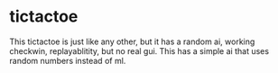 # tictactoe
This tictactoe is just like any other, but it has a random ai, working checkwin, replayablitity, but no real gui.
This has a simple ai that uses random numbers instead of ml.
